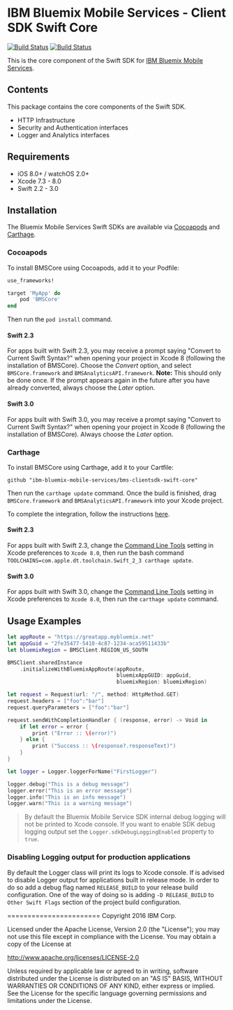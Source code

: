 IBM Bluemix Mobile Services - Client SDK Swift Core
===================================================

[![Build Status](https://travis-ci.org/ibm-bluemix-mobile-services/bms-clientsdk-swift-core.svg?branch=master)](https://travis-ci.org/ibm-bluemix-mobile-services/bms-clientsdk-swift-core)
[![Build Status](https://travis-ci.org/ibm-bluemix-mobile-services/bms-clientsdk-swift-core.svg?branch=development)](https://travis-ci.org/ibm-bluemix-mobile-services/bms-clientsdk-swift-core)

This is the core component of the Swift SDK for [IBM Bluemix Mobile Services](https://console.ng.bluemix.net/docs/mobile/index.html).

## Contents
This package contains the core components of the Swift SDK.

* HTTP Infrastructure
* Security and Authentication interfaces
* Logger and Analytics interfaces

## Requirements
* iOS 8.0+ / watchOS 2.0+
* Xcode 7.3 - 8.0
* Swift 2.2 - 3.0

## Installation
The Bluemix Mobile Services Swift SDKs are available via [Cocoapods](http://cocoapods.org/) and [Carthage](https://github.com/Carthage/Carthage).

### Cocoapods
To install BMSCore using Cocoapods, add it to your Podfile:

```ruby
use_frameworks!

target 'MyApp' do
    pod 'BMSCore'
end
```

Then run the `pod install` command.

#### Swift 2.3

For apps built with Swift 2.3, you may receive a prompt saying "Convert to Current Swift Syntax?" when opening your project in Xcode 8 (following the installation of BMSCore). Choose the *Convert* option, and select `BMSCore.framework` and `BMSAnalyticsAPI.framework`.
**Note:** This should only be done once. If the prompt appears again in the future after you have already converted, always choose the *Later* option.

#### Swift 3.0

For apps built with Swift 3.0, you may receive a prompt saying "Convert to Current Swift Syntax?" when opening your project in Xcode 8 (following the installation of BMSCore). Always choose the *Later* option. 


### Carthage
To install BMSCore using Carthage, add it to your Cartfile: 

```ogdl
github "ibm-bluemix-mobile-services/bms-clientsdk-swift-core"
```

Then run the `carthage update` command. Once the build is finished, drag `BMSCore.framework` and `BMSAnalyticsAPI.framework` into your Xcode project. 

To complete the integration, follow the instructions [here](https://github.com/Carthage/Carthage#getting-started).

#### Swift 2.3

For apps built with Swift 2.3, change the [Command Line Tools](https://developer.apple.com/library/mac/recipes/xcode_help-locations_preferences/SpecifyingCommandLineTools/SpecifyingCommandLineTools.html) setting in Xcode preferences to `Xcode 8.0`, then run the bash command `TOOLCHAINS=com.apple.dt.toolchain.Swift_2_3 carthage update`. 

#### Swift 3.0

For apps built with Swift 3.0, change the [Command Line Tools](https://developer.apple.com/library/mac/recipes/xcode_help-locations_preferences/SpecifyingCommandLineTools/SpecifyingCommandLineTools.html) setting in Xcode preferences to `Xcode 8.0`, then run the `carthage update` command.

## Usage Examples

```Swift
let appRoute = "https://greatapp.mybluemix.net"
let appGuid = "2fe35477-5410-4c87-1234-aca59511433b"
let bluemixRegion = BMSClient.REGION_US_SOUTH

BMSClient.sharedInstance
	.initializeWithBluemixAppRoute(appRoute,
	                               bluemixAppGUID: appGuid,
	                               bluemixRegion: bluemixRegion)

let request = Request(url: "/", method: HttpMethod.GET)
request.headers = ["foo":"bar"]
request.queryParameters = ["foo":"bar"]

request.sendWithCompletionHandler { (response, error) -> Void in
	if let error = error {
		print ("Error :: \(error)")
	} else {
		print ("Success :: \(response?.responseText)")
	}
}

let logger = Logger.loggerForName("FirstLogger")

logger.debug("This is a debug message")
logger.error("This is an error message")
logger.info("This is an info message")
logger.warn("This is a warning message")

```

> By default the Bluemix Mobile Service SDK internal debug logging will not be printed to Xcode console. If you want to enable SDK debug logging output set the `Logger.sdkDebugLoggingEnabled` property to `true`.

### Disabling Logging output for production applications

By default the Logger class will print its logs to Xcode console. If is advised to disable Logger output for applications built in release mode. In order to do so add a debug flag named `RELEASE_BUILD` to your release build configuration. One of the way of doing so is adding `-D RELEASE_BUILD` to `Other Swift Flags` section of the project build configuration.


=======================
Copyright 2016 IBM Corp.

Licensed under the Apache License, Version 2.0 (the "License");
you may not use this file except in compliance with the License.
You may obtain a copy of the License at

http://www.apache.org/licenses/LICENSE-2.0

Unless required by applicable law or agreed to in writing, software
distributed under the License is distributed on an "AS IS" BASIS,
WITHOUT WARRANTIES OR CONDITIONS OF ANY KIND, either express or implied.
See the License for the specific language governing permissions and
limitations under the License.
